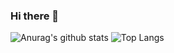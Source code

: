 ### Hi there 👋

<!--
**Palatio93/palatio93** is a ✨ _special_ ✨ repository because its `README.md` (this file) appears on your GitHub profile.

Here are some ideas to get you started:

- 🔭 I’m currently working on ... projects for School
- 🌱 I’m currently learning ... mainly Java.
- 👯 I’m looking to collaborate on ... any project.
- 🤔 I’m looking for help with ... search algorithms and data structures.
- 💬 Ask me about ... 
- 📫 How to reach me: ...
- 😄 Pronouns: ...
- ⚡ Fun fact: ...
-->


![Anurag's github stats](https://github-readme-stats.vercel.app/api?username=palatio93&show_icons=true&theme=solarized-dark)
![Top Langs](https://github-readme-stats.vercel.app/api/top-langs/?username=palatio93&layout=compact)
